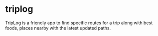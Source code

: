# triplog
TripLog is a friendly app to find specific routes for a trip along with best foods, places nearby with the latest updated paths.
